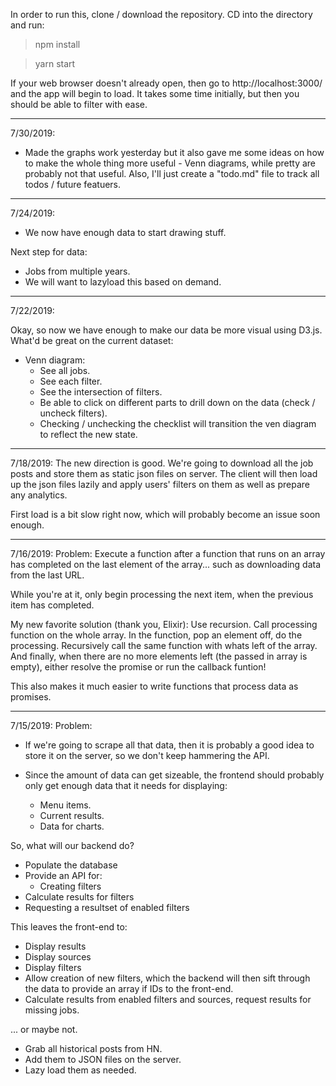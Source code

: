 In order to run this, clone / download the repository. CD into the directory and run:
> npm install

> yarn start

If your web browser doesn't already open, then go to http://localhost:3000/ and the app
will begin to load. It takes some time initially, but then you should be able to filter
with ease.

--------------------------------------

7/30/2019:

- Made the graphs work yesterday but it also gave me some ideas
  on how to make the whole thing more useful - Venn diagrams, while pretty
  are probably not that useful. Also, I'll just create a "todo.md" file
  to track all todos / future featuers.

--------------------------------------

7/24/2019:
- We now have enough data to start drawing stuff.

Next step for data:
- Jobs from multiple years.
- We will want to lazyload this based on demand.

--------------------------------------

7/22/2019:

  Okay, so now we have enough to make our data be more visual using D3.js.
  What'd be great on the current dataset:
  - Venn diagram:
    - See all jobs.
    - See each filter.
    - See the intersection of filters.
    - Be able to click on different parts to drill down on the data (check / uncheck filters).
    - Checking / unchecking the checklist will transition the ven diagram to reflect the new state.

--------------------------------------

7/18/2019:
  The new direction is good.
  We're going to download all the job posts and store them as static json files on server.
  The client will then load up the json files lazily and apply users' filters on them
  as well as prepare any analytics.

  First load is a bit slow right now, which will probably become an issue soon enough.

--------------------------------------

7/16/2019:
Problem:
  Execute a function after a function
  that runs on an array has completed on the last
  element of the array... such as downloading data from the last URL.

  While you're at it, only begin processing the next item, when the previous item has completed.
  
My new favorite solution (thank you, Elixir):
  Use recursion.
  Call processing function on the whole array.
  In the function, pop an element off, do the processing.
  Recursively call the same function with whats left of the array.
  And finally, when there are no more elements left (the passed in array is empty), either resolve the promise or run the callback funtion!

  This also makes it much easier to write functions that process data as promises.

--------------------------------------

7/15/2019:
Problem:
- If we're going to scrape all that data, then
  it is probably a good idea to store it on the server,
  so we don't keep hammering the API.

- Since the amount of data can get sizeable, the frontend
  should probably only get enough data that it needs for
  displaying:
  - Menu items.
  - Current results.
  - Data for charts.


So, what will our backend do?
- Populate the database
- Provide an API for:
  - Creating filters
- Calculate results for filters
- Requesting a resultset of enabled filters

This leaves the front-end to:
- Display results
- Display sources
- Display filters
- Allow creation of new filters, which the backend will then sift through the data
  to provide an array if IDs to the front-end.
- Calculate results from enabled filters and sources,
  request results for missing jobs.
  

... or maybe not.
- Grab all historical posts from HN.
- Add them to JSON files on the server.
- Lazy load them as needed.

